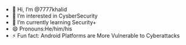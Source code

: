 - 👋 Hi, I’m @7777khalid
- 👀 I’m interested in CysberSecurity
- 🌱 I’m currently learning Security+
- 😄 Pronouns:He/him/his
- ⚡ Fun fact: Android Platforms are More Vulnerable to Cyberattacks

<!---
7777khalid/7777khalid is a ✨ special ✨ repository because its `README.md` (this file) appears on your GitHub profile.
You can click the Preview link to take a look at your changes.
--->
